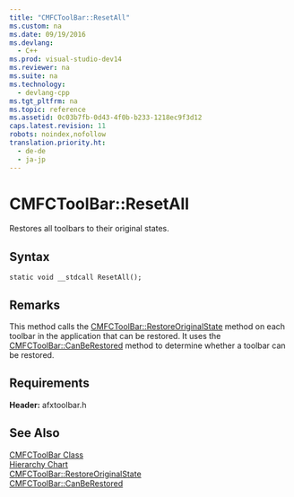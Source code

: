 ```yaml
---
title: "CMFCToolBar::ResetAll"
ms.custom: na
ms.date: 09/19/2016
ms.devlang: 
  - C++
ms.prod: visual-studio-dev14
ms.reviewer: na
ms.suite: na
ms.technology: 
  - devlang-cpp
ms.tgt_pltfrm: na
ms.topic: reference
ms.assetid: 0c03b7fb-0d43-4f0b-b233-1218ec9f3d12
caps.latest.revision: 11
robots: noindex,nofollow
translation.priority.ht: 
  - de-de
  - ja-jp
---
```

# CMFCToolBar::ResetAll
Restores all toolbars to their original states.  
  
## Syntax  
  
```  
static void __stdcall ResetAll();  
```  
  
## Remarks  
 This method calls the [CMFCToolBar::RestoreOriginalState](../vs140/CMFCToolBar--RestoreOriginalState.md) method on each toolbar in the application that can be restored. It uses the [CMFCToolBar::CanBeRestored](../vs140/CMFCToolBar--CanBeRestored.md) method to determine whether a toolbar can be restored.  
  
## Requirements  
 **Header:** afxtoolbar.h  
  
## See Also  
 [CMFCToolBar Class](../Topic/CMFCToolBar%20Class.md)   
 [Hierarchy Chart](../vs140/Hierarchy-Chart.md)   
 [CMFCToolBar::RestoreOriginalState](../vs140/CMFCToolBar--RestoreOriginalState.md)   
 [CMFCToolBar::CanBeRestored](../vs140/CMFCToolBar--CanBeRestored.md)